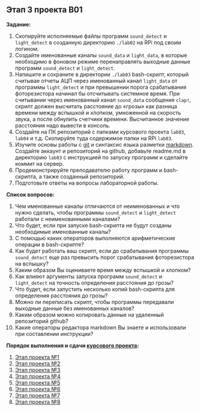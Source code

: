 ## Этап 3 проекта В01

__Задание:__  
1. Скопируйте исполняемые файлы программ `sound_detect` и `light_detect` в созданную директорию `./lab02` на RPi под своим логином.
2. Создайте именованные каналы `sound_data` и `light_data`, в которые необходимо в фоновом режиме перенаправлять выходные данные программ `sound_detect` и `light_detect`.
2. Напишите и сохраните в директории `./lab03` bash-скрипт, который считывае отчеты АЦП через именованный канал `light_data` от программы `light_detect` и при превышении порога срабатывания фоторезистора начинал бы отсчитывать системное время. При считывании через именованный канал `sound_data` сообщения `clap!`, скрипт должен высчитать расстояние до «грозы» как разница времени между вспышкой и хлопком, умноженной на скорость звука, а после обнулить счетчики времени. Высчитанное значение расстояния надо вывести в консоль.
4. Создайте на ПК репозиторий с папками курсового проекта `lab03`, `lab04` и т.д. Скопируйте туда содержимое папки на RPi `lab03`.
5. Изучите основы работы с [git](https://git-scm.com/book/ru/v2/) и синтаксис языка разметки [markdown](https://daringfireball.net/projects/markdown/). Создайте аккаунт и репозиторий на github, добавьте readme.md в директорию `lab03` с инструкцией по запуску программ и сделайте коммит на сервер.
6. Продемонстрируйте преподавателю работу программ и bash-скрипта, а также созданный репозиторий. 
7. Подготовьте ответы на вопросы лабораторной работы.

__Список вопросов:__
1. Чем именованные каналы отличаются от неименованных и что нужно сделать, чтобы программы `sound_detect` и `light_detect` работали с неименованными каналами?
2. Что будет, если при запуске bash-скрипта не будут созданы необходимые именованные каналы?
3. С помощью каких операторов выполняются арифметические операции в bash-скрипте?
4. Как будет работать ваш скрипт, если до срабатывания программы `sound_detect` еще раз превысить порог срабатывания фоторезистора на вспышку?
5. Каким образом Вы оцениваете время между вспышкой и хлопком?
6. Как влияют аргументы запуска программ `sound_detect` и `light_detect` на точность определения расстояния до грозы?
7. Что будет, если запустить несколько копий bash-скрипта для определения расстояния до грозы?
8. Можно ли переписать скрипт, чтобы программы передавали выходные данные без именованных каналов?
9. Каким образом можно копировать данные на удаленный репозиторий github?
10. Какие операторы редактора markdown Вы знаете и использовали при составлении инструкции?

__Порядок выполнения и сдачи [курсового проекта](var_01_task.md):__
1. [Этап проекта №1](var_01_stage_01.md)
2. [Этап проекта №2](var_01_stage_02.md)
3. [Этап проекта №3](var_01_stage_03.md)
4. [Этап проекта №4](var_01_stage_04.md)
5. [Этап проекта №5](var_01_stage_05.md)
6. [Этап проекта №6](var_01_stage_06.md)
7. [Этап проекта №7](var_01_stage_07.md)
8. [Этап проекта №8](var_01_stage_08.md)


